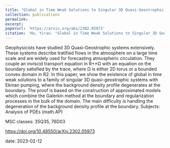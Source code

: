 ```yaml
---
title: "Global in Time Weak Solutions to Singular 3D Quasi-Geostrophic Systems"
collection: publications
permalink: 
excerpt:
paperurl: 'https://arxiv.org/abs/2302.05973'
citation: 'Hu, Yiran. "Global in Time Weak Solutions to Singular 3D Quasi-Geostrophic Systems." arXiv preprint arXiv:2302.05973 (2023).'
---
```

Geophysicists have studied 3D Quasi-Geostrophic systems extensively. These systems describe tratified flows in the atmosphere on a large time scale and are widely used for forecasting atmospheric circulation. They couple an inviscid transport equation in R+×Ω with an equation on the boundary satisfied by the trace, where Ω is either 2D torus or a bounded convex domain in R2. In this paper, we show the existence of global in time weak solutions to a family of singular 3D quasi-geostrophic systems with Ekman pumping, where the background density profile degenerates at the boundary. The proof is based on the construction of approximated models which combine the Galerkin method at the boundary and regularization processes in the bulk of the domain. The main difficulty is handling the degeneration of the background density profile at the boundary.
Subjects:	Analysis of PDEs (math.AP)

MSC classes:	35Q35, 76D03
 
https://doi.org/10.48550/arXiv.2302.05973

date: 2023-02-12

